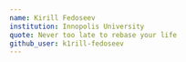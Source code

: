 ```yaml
---
name: Kirill Fedoseev
institution: Innopolis University
quote: Never too late to rebase your life
github_user: k1rill-fedoseev
---
```


